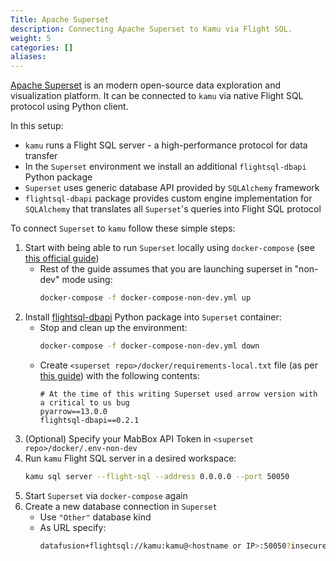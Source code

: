```yaml
---
Title: Apache Superset
description: Connecting Apache Superset to Kamu via Flight SQL.
weight: 5
categories: []
aliases:
---
```


[Apache Superset](https://superset.apache.org/) is an modern open-source data exploration and visualization platform. It can be connected to `kamu` via native Flight SQL protocol using Python client.

In this setup:
- `kamu` runs a Flight SQL server - a high-performance protocol for data transfer
- In the `Superset` environment we install an additional `flightsql-dbapi` Python package
- `Superset` uses generic database API provided by `SQLAlchemy` framework
- `flightsql-dbapi` package provides custom engine implementation for `SQLAlchemy` that translates all `Superset`'s queries into Flight SQL protocol

To connect `Superset` to `kamu` follow these simple steps:
1. Start with being able to run `Superset` locally using `docker-compose` (see [this official guide](https://superset.apache.org/docs/installation/installing-superset-using-docker-compose/))
   - Rest of the guide assumes that you are launching superset in "non-dev" mode using:
     ```bash
     docker-compose -f docker-compose-non-dev.yml up
     ```
2. Install [flightsql-dbapi](https://github.com/influxdata/flightsql-dbapi) Python package into `Superset` container:
   - Stop and clean up the environment:
     ```bash
     docker-compose -f docker-compose-non-dev.yml down
     ```
   - Create `<superset repo>/docker/requirements-local.txt` file (as per [this guide](https://superset.apache.org/docs/databases/docker-add-drivers/)) with the following contents:
     ```
     # At the time of this writing Superset used arrow version with a critical to us bug
     pyarrow==13.0.0
     flightsql-dbapi==0.2.1
     ```
3. (Optional) Specify your MabBox API Token in `<superset repo>/docker/.env-non-dev`
4. Run `kamu` Flight SQL server in a desired workspace:
   ```bash
   kamu sql server --flight-sql --address 0.0.0.0 --port 50050
   ```
5. Start `Superset` via `docker-compose` again
6. Create a new database connection in `Superset`
   - Use `"Other"` database kind
   - As URL specify:
     ```bash
     datafusion+flightsql://kamu:kamu@<hostname or IP>:50050?insecure=True
     ```
